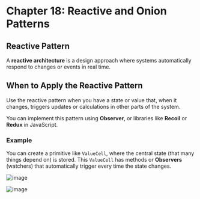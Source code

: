 # Chapter 18: Reactive and Onion Patterns

## Reactive Pattern

A **reactive architecture** is a design approach where systems automatically respond to changes or events in real time.

## When to Apply the Reactive Pattern

Use the reactive pattern when you have a state or value that, when it changes, triggers updates or calculations in other parts of the system.

You can implement this pattern using **Observer**, or libraries like **Recoil** or **Redux** in JavaScript.

### Example

You can create a primitive like `ValueCell`, where the central state (that many things depend on) is stored. This `ValueCell` has methods or **Observers** (watchers) that automatically trigger every time the state changes.

![image](https://github.com/user-attachments/assets/eef350e7-e61b-41b3-b903-28044cea734b)

![image](https://github.com/user-attachments/assets/dc004774-74e7-4ac7-b18d-e9b4e821e13a)


